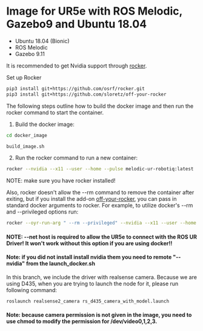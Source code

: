 # Image for UR5e with ROS Melodic, Gazebo9 and Ubuntu 18.04
* Ubuntu 18.04 (Bionic)
* ROS Melodic
* Gazebo 9.11

It is recommended to get Nvidia support through [rocker](https://github.com/osrf/rocker).

Set up Rocker

```bash
pip3 install git+https://github.com/osrf/rocker.git
pip3 install git+https://github.com/sloretz/off-your-rocker
```

The following steps outline how to build the docker image and then run the rocker command to start the container.

1. Build the docker image:

```bash
cd docker_image 
```

```bash 
build_image.sh
```

2. Run the rocker command to run a new container:

```bash
rocker --nvidia --x11 --user --home --pulse melodic-ur-robotiq:latest
```

NOTE: make sure you have rocker installed! 

Also, rocker doesn't allow the --rm command to remove the container after exiting, but if you install the add-on [off-your-rocker](https://github.com/sloretz/off-your-rocker), you can pass in standard docker arguments to rocker. For example, to utilize docker's --rm and --privileged options run:

```bash
rocker --oyr-run-arg " --rm --privileged" --nvidia --x11 --user --home --net host --pulse melodic-ur-robotiq:latest
```

#### NOTE: --net host is required to allow the UR5e to connect with the ROS UR Driver! It won't work without this option if you are using docker!!

#### Note: if you did not install install nvidia them you need to remote "--nvidia" from the launch_docker.sh    


In this branch, we include the driver with realsense camera. Because we are using D435, when you are trying to launch the node for it, please run following command:
```bash
roslaunch realsense2_camera rs_d435_camera_with_model.launch
```
#### Note: because camera permission is not given in the image, you need to use chmod to modify the permission for /dev/video0,1,2,3.
